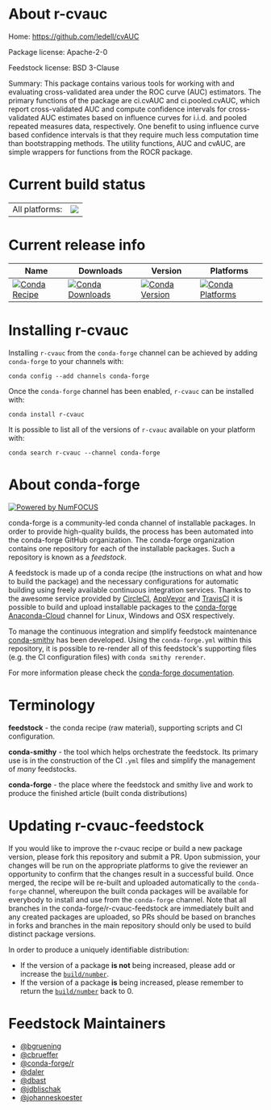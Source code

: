About r-cvauc
=============

Home: https://github.com/ledell/cvAUC

Package license: Apache-2-0

Feedstock license: BSD 3-Clause

Summary: This package contains various tools for working with and evaluating cross-validated area under the ROC curve (AUC) estimators.  The primary functions of the package are ci.cvAUC and ci.pooled.cvAUC, which report cross-validated AUC and compute confidence intervals for cross-validated AUC estimates based on influence curves for i.i.d. and pooled repeated measures data, respectively.  One benefit to using influence curve based confidence intervals is that they require much less computation time than bootstrapping methods.  The utility functions, AUC and cvAUC, are simple wrappers for functions from the ROCR package. 



Current build status
====================


<table><tr><td>All platforms:</td>
    <td>
      <a href="https://dev.azure.com/conda-forge/feedstock-builds/_build/latest?definitionId=4217&branchName=master">
        <img src="https://dev.azure.com/conda-forge/feedstock-builds/_apis/build/status/r-cvauc-feedstock?branchName=master">
      </a>
    </td>
  </tr>
</table>

Current release info
====================

| Name | Downloads | Version | Platforms |
| --- | --- | --- | --- |
| [![Conda Recipe](https://img.shields.io/badge/recipe-r--cvauc-green.svg)](https://anaconda.org/conda-forge/r-cvauc) | [![Conda Downloads](https://img.shields.io/conda/dn/conda-forge/r-cvauc.svg)](https://anaconda.org/conda-forge/r-cvauc) | [![Conda Version](https://img.shields.io/conda/vn/conda-forge/r-cvauc.svg)](https://anaconda.org/conda-forge/r-cvauc) | [![Conda Platforms](https://img.shields.io/conda/pn/conda-forge/r-cvauc.svg)](https://anaconda.org/conda-forge/r-cvauc) |

Installing r-cvauc
==================

Installing `r-cvauc` from the `conda-forge` channel can be achieved by adding `conda-forge` to your channels with:

```
conda config --add channels conda-forge
```

Once the `conda-forge` channel has been enabled, `r-cvauc` can be installed with:

```
conda install r-cvauc
```

It is possible to list all of the versions of `r-cvauc` available on your platform with:

```
conda search r-cvauc --channel conda-forge
```


About conda-forge
=================

[![Powered by NumFOCUS](https://img.shields.io/badge/powered%20by-NumFOCUS-orange.svg?style=flat&colorA=E1523D&colorB=007D8A)](http://numfocus.org)

conda-forge is a community-led conda channel of installable packages.
In order to provide high-quality builds, the process has been automated into the
conda-forge GitHub organization. The conda-forge organization contains one repository
for each of the installable packages. Such a repository is known as a *feedstock*.

A feedstock is made up of a conda recipe (the instructions on what and how to build
the package) and the necessary configurations for automatic building using freely
available continuous integration services. Thanks to the awesome service provided by
[CircleCI](https://circleci.com/), [AppVeyor](https://www.appveyor.com/)
and [TravisCI](https://travis-ci.org/) it is possible to build and upload installable
packages to the [conda-forge](https://anaconda.org/conda-forge)
[Anaconda-Cloud](https://anaconda.org/) channel for Linux, Windows and OSX respectively.

To manage the continuous integration and simplify feedstock maintenance
[conda-smithy](https://github.com/conda-forge/conda-smithy) has been developed.
Using the ``conda-forge.yml`` within this repository, it is possible to re-render all of
this feedstock's supporting files (e.g. the CI configuration files) with ``conda smithy rerender``.

For more information please check the [conda-forge documentation](https://conda-forge.org/docs/).

Terminology
===========

**feedstock** - the conda recipe (raw material), supporting scripts and CI configuration.

**conda-smithy** - the tool which helps orchestrate the feedstock.
                   Its primary use is in the construction of the CI ``.yml`` files
                   and simplify the management of *many* feedstocks.

**conda-forge** - the place where the feedstock and smithy live and work to
                  produce the finished article (built conda distributions)


Updating r-cvauc-feedstock
==========================

If you would like to improve the r-cvauc recipe or build a new
package version, please fork this repository and submit a PR. Upon submission,
your changes will be run on the appropriate platforms to give the reviewer an
opportunity to confirm that the changes result in a successful build. Once
merged, the recipe will be re-built and uploaded automatically to the
`conda-forge` channel, whereupon the built conda packages will be available for
everybody to install and use from the `conda-forge` channel.
Note that all branches in the conda-forge/r-cvauc-feedstock are
immediately built and any created packages are uploaded, so PRs should be based
on branches in forks and branches in the main repository should only be used to
build distinct package versions.

In order to produce a uniquely identifiable distribution:
 * If the version of a package **is not** being increased, please add or increase
   the [``build/number``](https://conda.io/docs/user-guide/tasks/build-packages/define-metadata.html#build-number-and-string).
 * If the version of a package **is** being increased, please remember to return
   the [``build/number``](https://conda.io/docs/user-guide/tasks/build-packages/define-metadata.html#build-number-and-string)
   back to 0.

Feedstock Maintainers
=====================

* [@bgruening](https://github.com/bgruening/)
* [@cbrueffer](https://github.com/cbrueffer/)
* [@conda-forge/r](https://github.com/conda-forge/r/)
* [@daler](https://github.com/daler/)
* [@dbast](https://github.com/dbast/)
* [@jdblischak](https://github.com/jdblischak/)
* [@johanneskoester](https://github.com/johanneskoester/)

